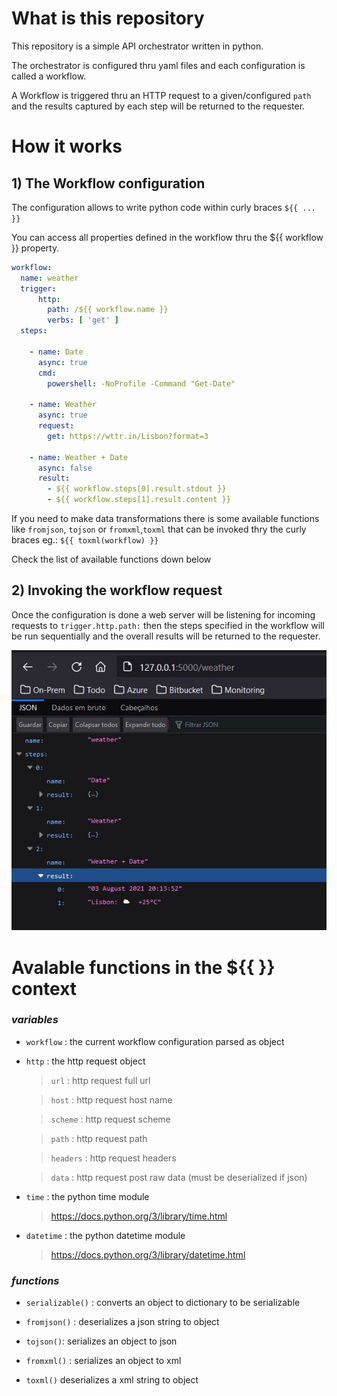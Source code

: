 # What is this repository

This repository is a simple API orchestrator written in python.

The orchestrator is configured thru yaml files and each configuration is called a workflow.

A Workflow is triggered thru an HTTP request to a given/configured `path` and the results captured by each step will be returned to the requester.

# How it works

## 1) The Workflow configuration

The configuration allows to write python code within curly braces `${{ ... }}`

You can access all properties defined in the workflow thru the ${{ workflow }} property.

```yaml
workflow:
  name: weather
  trigger:
      http:
        path: /${{ workflow.name }}
        verbs: [ 'get' ]
  steps:
    
    - name: Date
      async: true
      cmd:
        powershell: -NoProfile -Command "Get-Date"

    - name: Weather
      async: true
      request:
        get: https://wttr.in/Lisbon?format=3

    - name: Weather + Date
      async: false
      result: 
        - ${{ workflow.steps[0].result.stdout }}
        - ${{ workflow.steps[1].result.content }}
```

If you need to make data transformations there is some available functions like `fromjson`, `tojson` or `fromxml`,`toxml` that can be invoked thry the curly braces
eg.: `${{ toxml(workflow) }}` 

Check the list of available functions down below

## 2) Invoking the workflow request

Once the configuration is done a web server will be listening for incoming requests to `trigger.http.path:` then the steps specified in the workflow will be run sequentially and the overall results will be returned to the requester.

![](docs/result.jpg)


# Avalable functions in the ${{ }} context

### *variables*

* `workflow` :  the current workflow configuration parsed as object

* `http` :  the http request object 

    >`url` : http request full url

    >`host` : http request host name

    >`scheme` : http request scheme

    >`path` : http request path

    >`headers` : http request headers

    >`data` : http request post raw data (must be deserialized if json)

* `time` :  the python time module
    
    >https://docs.python.org/3/library/time.html

* `datetime` :  the python datetime module
    
    >https://docs.python.org/3/library/datetime.html


### *functions*

* `serializable()` :      converts an object to dictionary to be serializable

* `fromjson()` :          deserializes a json string to object

* `tojson()`:             serializes an object to json 

* `fromxml()` :           serializes an object to xml 

* `toxml()`             deserializes a xml string to object